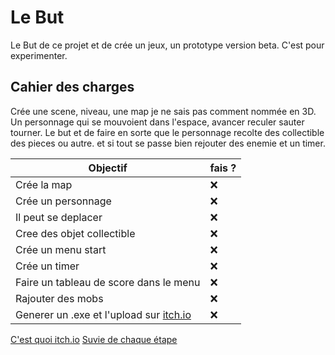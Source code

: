 # Le But

Le But de ce projet et de crée un jeux, un prototype version beta.
C'est pour experimenter.

## Cahier des charges

Crée une scene, niveau, une map je ne sais pas comment nommée en 3D.
Un personnage qui se mouvoient dans l'espace, avancer reculer sauter tourner.
Le but et de faire en sorte que le personnage recolte des collectible des pieces ou autre.
et si tout se passe bien rejouter des enemie et un timer.

| Objectif | fais ? |
|----------|--------|
| Crée la map | ❌ |
| Crée un personnage | ❌ |
| Il peut se deplacer | ❌ |
| Cree des objet collectible | ❌ |
| Crée un menu start | ❌ |
| Crée un timer | ❌ |
| Faire un tableau de score dans le menu | ❌ |
| Rajouter des mobs | ❌ |
| Generer un .exe et l'upload sur [itch.io](https://itch.io/game/new) | ❌ |

[C'est quoi itch.io](documentation/itch.io.md)
[Suvie de chaque étape](documentation/suivie_du_projet.md)